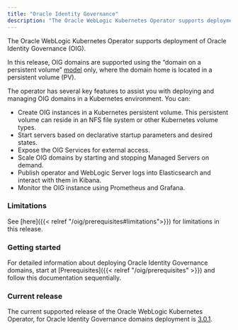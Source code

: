 ```yaml
---
title: "Oracle Identity Governance"
description: "The Oracle WebLogic Kubernetes Operator supports deployment of Oracle Identity Governance. Follow the instructions in this guide to set up Oracle Identity Governance domains on Kubernetes."
---
```


The Oracle WebLogic Kubernetes Operator supports deployment of Oracle Identity Governance (OIG).

In this release, OIG domains are supported using the “domain on a persistent volume”
[model](https://oracle.github.io/weblogic-kubernetes-operator/userguide/managing-domains/choosing-a-model/) only, where the domain home is located in a persistent volume (PV).

The operator has several key features to assist you with deploying and managing OIG domains in a Kubernetes
environment. You can:

* Create OIG instances in a Kubernetes persistent volume. This persistent volume can reside in an NFS file system or other Kubernetes volume types.
* Start servers based on declarative startup parameters and desired states.
* Expose the OIG Services for external access.
* Scale OIG domains by starting and stopping Managed Servers on demand.
* Publish operator and WebLogic Server logs into Elasticsearch and interact with them in Kibana.
* Monitor the OIG instance using Prometheus and Grafana.

### Limitations

See [here]({{< relref "/oig/prerequisites#limitations">}}) for limitations in this release.

### Getting started

For detailed information about deploying Oracle Identity Governance domains, start at [Prerequisites]({{< relref "/oig/prerequisites" >}}) and follow this documentation sequentially.

### Current release

The current supported release of the Oracle WebLogic Kubernetes Operator, for Oracle Identity Governance domains deployment is [3.0.1](https://github.com/oracle/weblogic-kubernetes-operator/releases).

